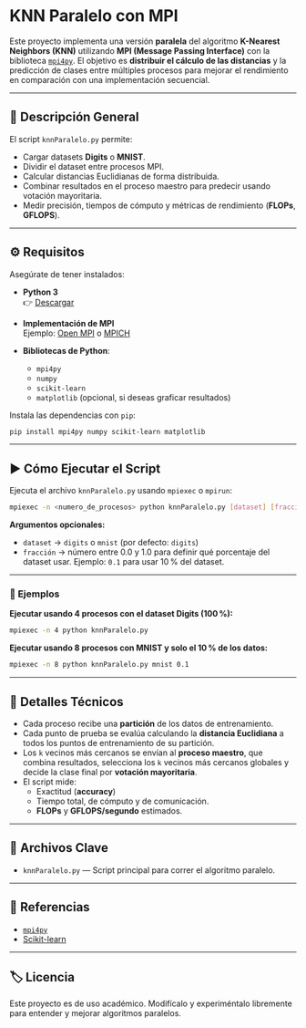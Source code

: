 # KNN Paralelo con MPI

Este proyecto implementa una versión **paralela** del algoritmo **K-Nearest Neighbors (KNN)** utilizando **MPI (Message Passing Interface)** con la biblioteca [`mpi4py`](https://mpi4py.readthedocs.io/en/stable/). El objetivo es **distribuir el cálculo de las distancias** y la predicción de clases entre múltiples procesos para mejorar el rendimiento en comparación con una implementación secuencial.

---

## 📂 Descripción General

El script `knnParalelo.py` permite:
- Cargar datasets **Digits** o **MNIST**.
- Dividir el dataset entre procesos MPI.
- Calcular distancias Euclidianas de forma distribuida.
- Combinar resultados en el proceso maestro para predecir usando votación mayoritaria.
- Medir precisión, tiempos de cómputo y métricas de rendimiento (**FLOPs**, **GFLOPS**).

---

## ⚙️ Requisitos

Asegúrate de tener instalados:

- **Python 3**  
  👉 [Descargar](https://www.python.org/)

- **Implementación de MPI**  
  Ejemplo: [Open MPI](https://www.open-mpi.org/) o [MPICH](https://www.mpich.org/)

- **Bibliotecas de Python**:
  - `mpi4py`
  - `numpy`
  - `scikit-learn`
  - `matplotlib` (opcional, si deseas graficar resultados)

Instala las dependencias con `pip`:

```bash
pip install mpi4py numpy scikit-learn matplotlib
```

---

## ▶️ Cómo Ejecutar el Script

Ejecuta el archivo `knnParalelo.py` usando `mpiexec` o `mpirun`:

```bash
mpiexec -n <numero_de_procesos> python knnParalelo.py [dataset] [fracción]
```

**Argumentos opcionales:**
- `dataset` → `digits` o `mnist` (por defecto: `digits`)
- `fracción` → número entre 0.0 y 1.0 para definir qué porcentaje del dataset usar. Ejemplo: `0.1` para usar 10 % del dataset.

---

### 📌 Ejemplos

**Ejecutar usando 4 procesos con el dataset Digits (100 %):**
```bash
mpiexec -n 4 python knnParalelo.py
```

**Ejecutar usando 8 procesos con MNIST y solo el 10 % de los datos:**
```bash
mpiexec -n 8 python knnParalelo.py mnist 0.1
```

---

## 🔬 Detalles Técnicos

- Cada proceso recibe una **partición** de los datos de entrenamiento.
- Cada punto de prueba se evalúa calculando la **distancia Euclidiana** a todos los puntos de entrenamiento de su partición.
- Los `k` vecinos más cercanos se envían al **proceso maestro**, que combina resultados, selecciona los `k` vecinos más cercanos globales y decide la clase final por **votación mayoritaria**.
- El script mide:
  - Exactitud (**accuracy**)
  - Tiempo total, de cómputo y de comunicación.
  - **FLOPs** y **GFLOPS/segundo** estimados.

---

## 📑 Archivos Clave

- `knnParalelo.py` — Script principal para correr el algoritmo paralelo.

---

## 📖 Referencias

- [`mpi4py`](https://mpi4py.readthedocs.io/en/stable/)
- [Scikit-learn](https://scikit-learn.org/stable/)

---

## 🏷️ Licencia

Este proyecto es de uso académico. Modifícalo y experiméntalo libremente para entender y mejorar algoritmos paralelos.
